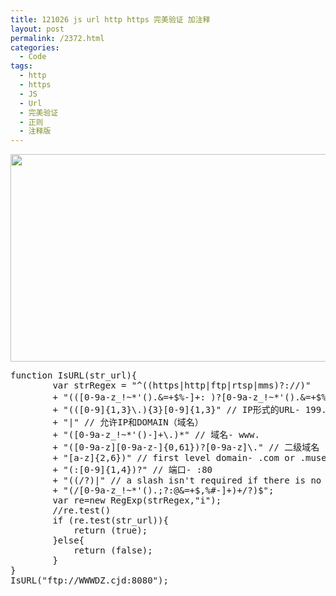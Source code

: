 ```yaml
---
title: 121026 js url http https 完美验证 加注释
layout: post
permalink: /2372.html
categories:
  - Code
tags:
  - http
  - https
  - JS
  - Url
  - 完美验证
  - 正则
  - 注释版
---
```

[<img src="http://www.80aj.com/wp-content/uploads/2012/10/js.jpg" alt="" title="js" width="604" height="332" class="aligncenter size-full wp-image-2373" />][1]

<pre lang="js">function IsURL(str_url){
        var strRegex = "^((https|http|ftp|rtsp|mms)?://)"
        + "(([0-9a-z_!~*'().&#038;=+$%-]+: )?[0-9a-z_!~*'().&#038;=+$%-]+@)?" //ftp的user@
        + "(([0-9]{1,3}\.){3}[0-9]{1,3}" // IP形式的URL- 199.194.52.184
        + "|" // 允许IP和DOMAIN（域名）
        + "([0-9a-z_!~*'()-]+\.)*" // 域名- www.
        + "([0-9a-z][0-9a-z-]{0,61})?[0-9a-z]\." // 二级域名
        + "[a-z]{2,6})" // first level domain- .com or .museum
        + "(:[0-9]{1,4})?" // 端口- :80
        + "((/?)|" // a slash isn't required if there is no file name
        + "(/[0-9a-z_!~*'().;?:@&#038;=+$,%#-]+)+/?)$";
        var re=new RegExp(strRegex,"i");
		//re.test()
        if (re.test(str_url)){
            return (true);
        }else{
            return (false);
        }
}
IsURL("ftp://WWWDZ.cjd:8080");
</pre>

 [1]: http://www.80aj.com/wp-content/uploads/2012/10/js.jpg